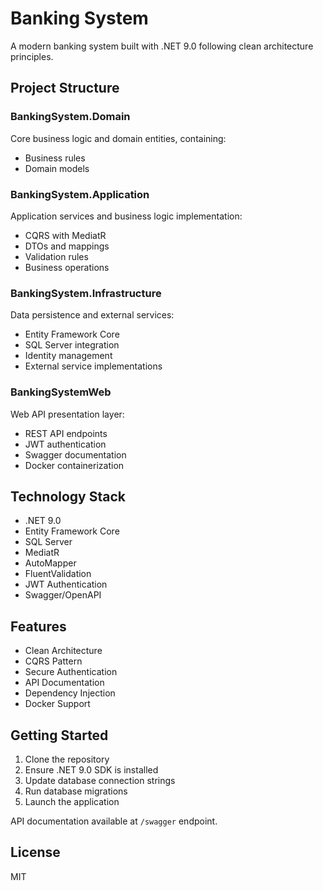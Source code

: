 # Banking System

A modern banking system built with .NET 9.0 following clean architecture principles.

## Project Structure

### BankingSystem.Domain
Core business logic and domain entities, containing:
- Business rules
- Domain models

### BankingSystem.Application
Application services and business logic implementation:
- CQRS with MediatR
- DTOs and mappings
- Validation rules
- Business operations

### BankingSystem.Infrastructure
Data persistence and external services:
- Entity Framework Core
- SQL Server integration
- Identity management
- External service implementations

### BankingSystemWeb
Web API presentation layer:
- REST API endpoints
- JWT authentication
- Swagger documentation
- Docker containerization

## Technology Stack
- .NET 9.0
- Entity Framework Core
- SQL Server
- MediatR
- AutoMapper
- FluentValidation
- JWT Authentication
- Swagger/OpenAPI


## Features
- Clean Architecture
- CQRS Pattern
- Secure Authentication
- API Documentation
- Dependency Injection
- Docker Support

## Getting Started
1. Clone the repository
2. Ensure .NET 9.0 SDK is installed
3. Update database connection strings
4. Run database migrations
5. Launch the application

API documentation available at `/swagger` endpoint.

## License
MIT
